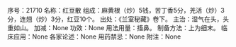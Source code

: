 序号：21710
名称：红豆散
组成：麻黄根（炒）5钱，苦丁香5分，羌活（炒）3分，连翘（炒）3分，红豆10个。
出处：《兰室秘藏》卷下。
主治：湿气在头，头重如山。
加减：None
功效：None
用法用量：搐鼻。
制备方法：上为细末。
临床应用：None
各家论述：None
用药禁忌：None
附注：None
